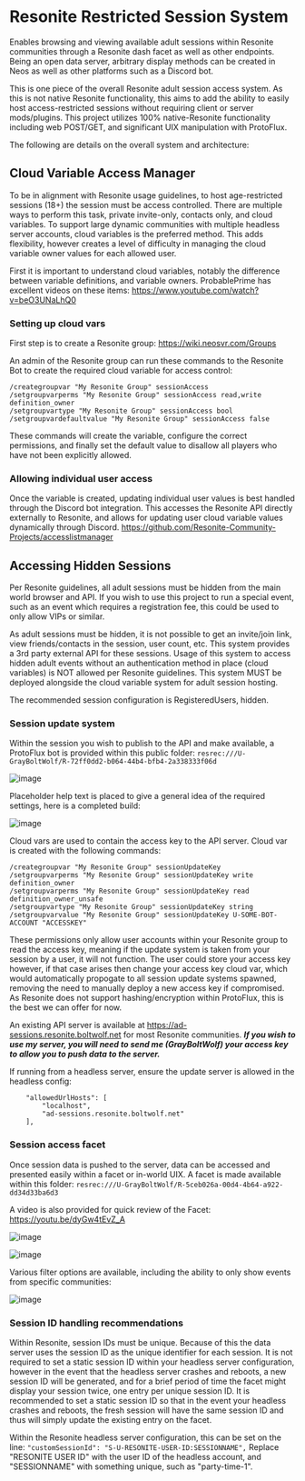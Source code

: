 # Resonite Restricted Session System

Enables browsing and viewing available adult sessions within Resonite communities through a Resonite dash facet as well as other endpoints. Being an open data server, arbitrary display methods can be created in Neos as well as other platforms such as a Discord bot.

This is one piece of the overall Resonite adult session access system. As this is not native Resonite functionality, this aims to add the ability to easily host access-restricted sessions without requiring client or server mods/plugins. This project utilizes 100% native-Resonite functionality including web POST/GET, and significant UIX manipulation with ProtoFlux.

The following are details on the overall system and architecture:

## Cloud Variable Access Manager

To be in alignment with Resonite usage guidelines, to host age-restricted sessions (18+) the session must be access controlled. There are multiple ways to perform this task, private invite-only, contacts only, and cloud variables. To support large dynamic communities with multiple headless server accounts, cloud variables is the preferred method. This adds flexibility, however creates a level of difficulty in managing the cloud variable owner values for each allowed user.

First it is important to understand cloud variables, notably the difference between variable definitions, and variable owners.
ProbablePrime has excellent videos on these items: https://www.youtube.com/watch?v=beO3UNaLhQ0

### Setting up cloud vars

First step is to create a Resonite group: https://wiki.neosvr.com/Groups

An admin of the Resonite group can run these commands to the Resonite Bot to create the required cloud variable for access control:

```
/creategroupvar "My Resonite Group" sessionAccess
/setgroupvarperms "My Resonite Group" sessionAccess read,write definition_owner
/setgroupvartype "My Resonite Group" sessionAccess bool
/setgroupvardefaultvalue "My Resonite Group" sessionAccess false
```

These commands will create the variable, configure the correct permissions, and finally set the default value to disallow all players who have not been explicitly allowed.

### Allowing individual user access

Once the variable is created, updating individual user values is best handled through the Discord bot integration. This accesses the Resonite API directly externally to Resonite, and allows for updating user cloud variable values dynamically through Discord. https://github.com/Resonite-Community-Projects/accesslistmanager

## Accessing Hidden Sessions

Per Resonite guidelines, all adult sessions must be hidden from the main world browser and API. If you wish to use this project to run a special event, such as an event which requires a registration fee, this could be used to only allow VIPs or similar.

As adult sessions must be hidden, it is not possible to get an invite/join link, view friends/contacts in the session, user count, etc. This system provides a 3rd party external API for these sessions. Usage of this system to access hidden adult events without an authentication method in place (cloud variables) is NOT allowed per Resonite guidelines. This system MUST be deployed alongside the cloud variable system for adult session hosting.

The recommended session configuration is RegisteredUsers, hidden.

### Session update system

Within the session you wish to publish to the API and make available, a ProtoFlux bot is provided within this public folder:
`resrec:///U-GrayBoltWolf/R-72ff0dd2-b064-44b4-bfb4-2a338333f06d`

![image](https://user-images.githubusercontent.com/4554196/192861133-5d0f481c-bacd-4a7d-828d-fd173e92b766.png)

Placeholder help text is placed to give a general idea of the required settings, here is a completed build:

![image](https://user-images.githubusercontent.com/4554196/192861473-1ab52d16-032d-49fd-99c8-e6d5fd1ea93c.png)

Cloud vars are used to contain the access key to the API server. Cloud var is created with the following commands:

```
/creategroupvar "My Resonite Group" sessionUpdateKey
/setgroupvarperms "My Resonite Group" sessionUpdateKey write definition_owner
/setgroupvarperms "My Resonite Group" sessionUpdateKey read definition_owner_unsafe
/setgroupvartype "My Resonite Group" sessionUpdateKey string
/setgroupvarvalue "My Resonite Group" sessionUpdateKey U-SOME-BOT-ACCOUNT "ACCESSKEY"
```

These permissions only allow user accounts within your Resonite group to read the access key, meaning if the update system is taken from your session by a user, it will not function. The user could store your access key however, if that case arises then change your access key cloud var, which would automatically propogate to all session update systems spawned, removing the need to manually deploy a new access key if compromised. As Resonite does not support hashing/encryption within ProtoFlux, this is the best we can offer for now.

An existing API server is available at https://ad-sessions.resonite.boltwolf.net for most Resonite communities. ***If you wish to use my server, you will need to send me (GrayBoltWolf) your access key to allow you to push data to the server.***

If running from a headless server, ensure the update server is allowed in the headless config:

```  
    "allowedUrlHosts": [
        "localhost",
        "ad-sessions.resonite.boltwolf.net"
    ],
```

### Session access facet

Once session data is pushed to the server, data can be accessed and presented easily within a facet or in-world UIX. A facet is made available within this folder: `resrec:///U-GrayBoltWolf/R-5ceb026a-00d4-4b64-a922-dd34d33ba6d3`

A video is also provided for quick review of the Facet: https://youtu.be/dyGw4tEvZ_A

![image](https://user-images.githubusercontent.com/4554196/192862722-3de6dafb-9d29-4ed5-9a8f-b5ed41148f4d.png)

![image](https://user-images.githubusercontent.com/4554196/192862782-6463a985-06a2-403d-b185-1fc09dffcf43.png)

Various filter options are available, including the ability to only show events from specific communities:

![image](https://user-images.githubusercontent.com/4554196/192862928-f868eefd-c8c7-4f96-b4cf-3354eeeee883.png)

### Session ID handling recommendations

Within Resonite, session IDs must be unique. Because of this the data server uses the session ID as the unique identifier for each session. It is not required to set a static session ID within your headless server configuration, however in the event that the headless server crashes and reboots, a new session ID will be generated, and for a brief period of time the facet might display your session twice, one entry per unique session ID. It is recommended to set a static session ID so that in the event your headless crashes and reboots, the fresh session will have the same session ID and thus will simply update the existing entry on the facet.

Within the Resonite headless server configuration, this can be set on the line: `"customSessionId": "S-U-RESONITE-USER-ID:SESSIONNAME",`
Replace "RESONITE USER ID" with the user ID of the headless account, and "SESSIONNAME" with something unique, such as "party-time-1".

